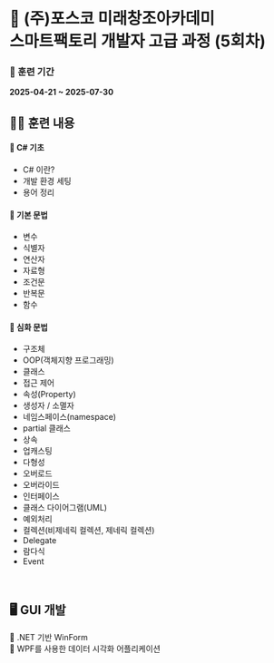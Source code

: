 # 📘 (주)포스코 미래창조아카데미  <br> 스마트팩토리 개발자 고급 과정 (5회차)

### 📅 훈련 기간  
**2025-04-21 ~ 2025-07-30**

## 🧑‍💻 훈련 내용

#### 🔹 C# 기초
- C# 이란?
- 개발 환경 세팅
- 용어 정리

#### 🔹 기본 문법
- 변수
- 식별자
- 연산자
- 자료형
- 조건문
- 반복문
- 함수

#### 🔹 심화 문법
- 구조체
- OOP(객체지향 프로그래밍)
- 클래스
- 접근 제어
- 속성(Property)
- 생성자 / 소멸자
- 네임스페이스(namespace)
- partial 클래스
- 상속
- 업캐스팅
- 다형성
- 오버로드
- 오버라이드
- 인터페이스
- 클래스 다이어그램(UML)
- 예외처리
- 컬렉션(비제네릭 컬렉션, 제네릭 컬렉션)
- Delegate
- 람다식
- Event

<br>

## 🖥 GUI 개발  

🔸 .NET 기반 WinForm  
🔸 WPF를 사용한 데이터 시각화 어플리케이션


